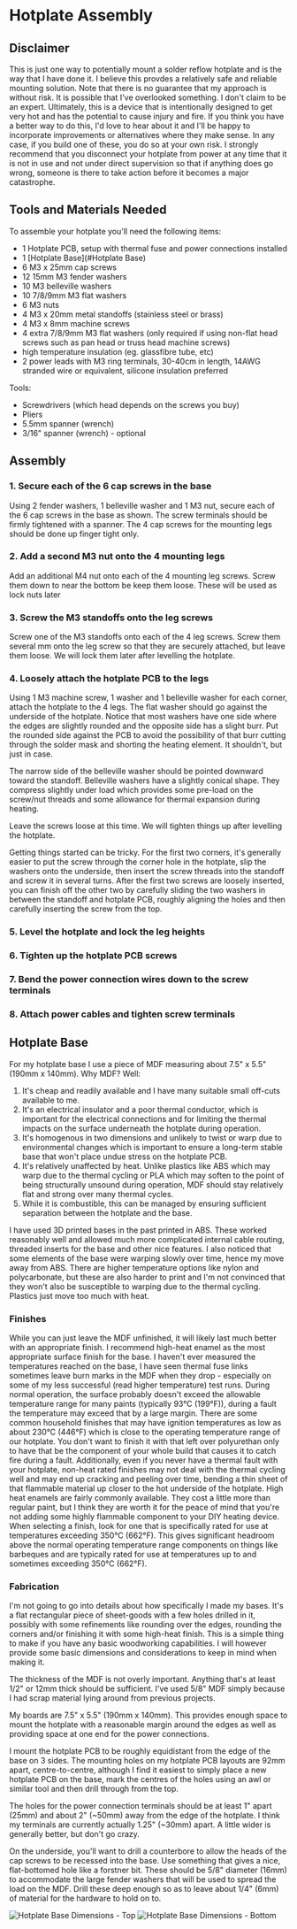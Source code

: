 # Hotplate Assembly

## Disclaimer

This is just one way to potentially mount a solder reflow hotplate and is the way that I have
done it. I believe this provdes a relatively safe and reliable mounting solution. Note that
there is no guarantee that my approach is without risk. It is possible that I've overlooked
something. I don't claim to be an expert. Ultimately, this is a device that is intentionally
designed to get very hot and has the potential to cause injury and fire. If you think you have
a better way to do this, I'd love to hear about it and I'll be happy to incorporate
improvements or alternatives where they make sense. In any case, if you build one of these,
you do so at your own risk. I strongly recommend that you disconnect your hotplate from power
at any time that it is not in use and not under direct supervision so that if anything does
go wrong, someone is there to take action before it becomes a major catastrophe.

## Tools and Materials Needed

To assemble your hotplate you'll need the following items:

* 1 Hotplate PCB, setup with thermal fuse and power connections installed
* 1 [Hotplate Base](#Hotplate Base)
* 6 M3 x 25mm cap screws
* 12 15mm M3 fender washers
* 10 M3 belleville washers
* 10 7/8/9mm M3 flat washers
* 6 M3 nuts
* 4 M3 x 20mm metal standoffs (stainless steel or brass)
* 4 M3 x 8mm machine screws
* 4 extra 7/8/9mm M3 flat washers (only required if using non-flat head screws such as pan head or truss head machine screws)
* high temperature insulation (eg. glassfibre tube, etc)
* 2 power leads with M3 ring terminals, 30-40cm in length, 14AWG stranded wire or equivalent, silicone insulation preferred

Tools:

* Screwdrivers (which head depends on the screws you buy)
* Pliers
* 5.5mm spanner (wrench)
* 3/16" spanner (wrench) - optional

## Assembly

### 1. Secure each of the 6 cap screws in the base

Using 2 fender washers, 1 belleville washer and 1 M3 nut, secure each of the 6 cap screws in the
base as shown. The screw terminals should be firmly tightened with a spanner. The 4 cap screws
for the mounting legs should be done up finger tight only.

### 2. Add a second M3 nut onto the 4 mounting legs

Add an additional M4 nut onto each of the 4 mounting leg screws. Screw them down to near the bottom
be keep them loose. These will be used as lock nuts later

### 3. Screw the M3 standoffs onto the leg screws

Screw one of the M3 standoffs onto each of the 4 leg screws. Screw them several mm onto the leg screw
so that they are securely attached, but leave them loose. We will lock them later after levelling the
hotplate.

### 4. Loosely attach the hotplate PCB to the legs

Using 1 M3 machine screw, 1 washer and 1 belleville washer for each corner, attach the hotplate to the
4 legs. The flat washer should go against the underside of the hotplate. Notice that most washers have
one side where the edges are slightly rounded and the opposite side has a slight burr. Put the rounded
side against the PCB to avoid the possibility of that burr cutting through the solder mask and shorting
the heating element. It shouldn't, but just in case.

The narrow side of the belleville washer should be pointed downward toward the standoff. Belleville
washers have a slightly conical shape. They compress slightly under load which provides some pre-load
on the screw/nut threads and some allowance for thermal expansion during heating.

Leave the screws loose at this time. We will tighten things up after levelling the hotplate.

Getting things started can be tricky. For the first two corners, it's generally easier to put the screw
through the corner hole in the hotplate, slip the washers onto the underside, then insert the screw threads
into the standoff and screw it in several turns. After the first two screws are loosely inserted, you
can finish off the other two by carefully sliding the two washers in between the standoff and hotplate
PCB, roughly aligning the holes and then carefully inserting the screw from the top.

### 5. Level the hotplate and lock the leg heights

### 6. Tighten up the hotplate PCB screws

### 7. Bend the power connection wires down to the screw terminals

### 8. Attach power cables and tighten screw terminals

## Hotplate Base

For my hotplate base I use a piece of MDF measuring about 7.5" x 5.5" (190mm x 140mm). Why MDF?
Well:

1. It's cheap and readily available and I have many suitable small off-cuts available to me.
1. It's an electrical insulator and a poor thermal conductor, which is important for the electrical
connections and for limiting the thermal impacts on the surface underneath the hotplate during
operation.
1. It's homogenous in two dimensions and unlikely to twist or warp due to environmental changes
which is important to ensure a long-term stable base that won't place undue stress on the hotplate
PCB.
1. It's relatively unaffected by heat. Unlike plastics like ABS which may warp due to the thermal
cycling or PLA which may soften to the point of being structurally unsound during operation, MDF
should stay relatively flat and strong over many thermal cycles.
1. While it is combustible, this can be managed by ensuring sufficient separation between the
hotplate and the base.

I have used 3D printed bases in the past printed in ABS. These worked reasonably well and allowed
much more complicated internal cable routing, threaded inserts for the base and other nice features.
I also noticed that some elements of the base were warping slowly over time, hence my move away from
ABS. There are higher temperature options like nylon and polycarbonate, but these are also harder to
print and I'm not convinced that they won't also be susceptible to warping due to the thermal cycling.
Plastics just move too much with heat.

### Finishes

While you can just leave the MDF unfinished, it will likely last much better with an appropriate
finish. I recommend high-heat enamel as the most appropriate surface finish for the base. I haven't
ever measured the temperatures reached on the base, I have seen thermal fuse links sometimes leave
burn marks in the MDF when they drop - especially on some of my less successful (read higher temperature)
test runs. During normal operation, the surface probably doesn't exceed the allowable temperature
range for many paints (typically 93°C (199°F)), during a fault the temperature may exceed that by a
large margin. There are some common household finishes that may have ignition temperatures as low as
about 230°C (446°F) which is close to the operating temperature range of our hotplate. You don't
want to finish it with that left over polyurethan only to have that be the component of your whole
build that causes it to catch fire during a fault. Additionally, even if you never have a thermal
fault with your hotplate, non-heat rated finishes may not deal with the thermal cycling well and may
end up cracking and peeling over time, bending a thin sheet of that flammable material up closer to
the hot underside of the hotplate.  High heat enamels are fairly commonly available.  They cost a
little more than regular paint, but I think they are worth it for the peace of mind that you're not
adding some highly flammable component to your DIY heating device. When selecting a finish, look for
one that is specifically rated for use at temperatures exceeding 350°C (662°F). This gives significant
headroom above the normal operating temperature range components on things like barbeques and are
typically rated for use at temperatures up to and sometimes exceeding 350°C (662°F).

### Fabrication

I'm not going to go into details about how specifically I made my bases. It's a flat rectangular piece
of sheet-goods with a few holes drilled in it, possibly with some refinements like rounding over the
edges, rounding the corners and/or finishing it with some high-heat finish. This is a simple thing to
make if you have any basic woodworking capabilities. I will however provide some basic dimensions
and considerations to keep in mind when making it.

The thickness of the MDF is not overly important. Anything that's at least 1/2" or 12mm thick should
be sufficient. I've used 5/8" MDF simply because I had scrap material lying around from previous
projects.

My boards are 7.5" x 5.5" (190mm x 140mm). This provides enough space to mount the hotplate with a
reasonable margin around the edges as well as providing space at one end for the power connections.

I mount the hotplate PCB to be roughly equidistant from the edge of the base on 3 sides. The mounting
holes on my hotplate PCB layouts are 92mm apart, centre-to-centre, although I find it easiest to
simply place a new hotplate PCB on the base, mark the centres of the holes using an awl or similar
tool and then drill through from the top.

The holes for the power connection terminals should be at least 1" apart (25mm) and about 2" (~50mm)
away from the edge of the hotplate. I think my terminals are currently actually 1.25" (~30mm) apart.
A little wider is generally better, but don't go crazy.

On the underside, you'll want to drill a counterbore to allow the heads of the cap screws to be 
recessed into the base. Use something that gives a nice, flat-bottomed hole like a forstner bit.
These should be 5/8" diameter (16mm) to accommodate the large fender washers that will be used to
spread the load on the MDF. Drill these deep enough so as to leave about 1/4" (6mm) of material for
the hardware to hold on to.

![Hotplate Base Dimensions - Top](./images/HotplateBaseDimensions.png)
![Hotplate Base Dimensions - Bottom](./images/HotplateBaseUnderside.png)
